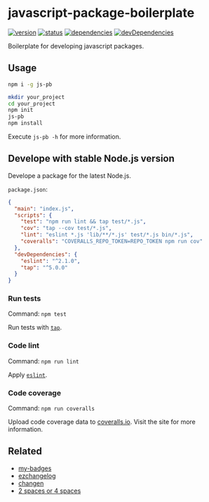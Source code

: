 # javascript-package-boilerplate
[![version](https://img.shields.io/npm/v/js-pb.svg)](https://www.npmjs.org/package/js-pb)
[![status](https://travis-ci.org/zoubin/javascript-package-boilerplate.svg?branch=master)](https://travis-ci.org/zoubin/javascript-package-boilerplate)
[![dependencies](https://david-dm.org/zoubin/javascript-package-boilerplate.svg)](https://david-dm.org/zoubin/javascript-package-boilerplate)
[![devDependencies](https://david-dm.org/zoubin/javascript-package-boilerplate/dev-status.svg)](https://david-dm.org/zoubin/javascript-package-boilerplate#info=devDependencies)

Boilerplate for developing javascript packages.

## Usage

```bash
npm i -g js-pb

mkdir your_project
cd your_project
npm init
js-pb
npm install

```

Execute `js-pb -h` for more information.

## Develope with stable Node.js version
Develope a package for the latest Node.js.

`package.json`:

```json
{
  "main": "index.js",
  "scripts": {
    "test": "npm run lint && tap test/*.js",
    "cov": "tap --cov test/*.js",
    "lint": "eslint *.js 'lib/**/*.js' test/*.js bin/*.js",
    "coveralls": "COVERALLS_REPO_TOKEN=REPO_TOKEN npm run cov"
  },
  "devDependencies": {
    "eslint": "^2.1.0",
    "tap": "^5.0.0"
  }
}

```

### Run tests

Command: `npm test`

Run tests with [`tap`].

### Code lint

Command: `npm run lint`

Apply [`eslint`].

### Code coverage
Command: `npm run coveralls`

Upload code coverage data to [coveralls.io](https://coveralls.io/).
Visit the site for more information.


## Related

* [my-badges](https://github.com/zoubin/my-badges)
* [ezchangelog](https://github.com/zoubin/ezchangelog)
* [changen](https://github.com/th507/changen)
* [2 spaces or 4 spaces](https://github.com/zoubin/vim-tabstop)


[`tap`]: https://github.com/isaacs/node-tap
[`eslint`]: https://github.com/eslint/eslint

